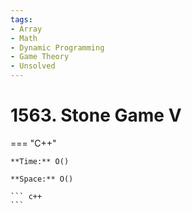 ```yaml
---
tags:
- Array
- Math
- Dynamic Programming
- Game Theory
- Unsolved
---
```



# 1563. Stone Game V

=== "C++"

    **Time:** O()

    **Space:** O()

    ``` c++
    ```
